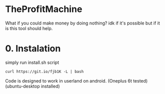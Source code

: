 # TheProfitMachine
What if you could make money by doing nothing? idk if it's possible but if it is this tool should help.

# 0. Instalation
simply run install.sh script 

`curl https://git.io/fjb1K -L | bash`

Code is designed to work in userland on android. (Oneplus 6t tested) (ubuntu-desktop installed)
